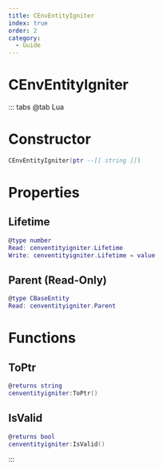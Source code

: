 ```yaml
---
title: CEnvEntityIgniter
index: true
order: 2
category:
  - Guide
---
```


# CEnvEntityIgniter

::: tabs
@tab Lua
# Constructor
```lua
CEnvEntityIgniter(ptr --[[ string ]])
```
# Properties
## Lifetime 
```lua
@type number
Read: cenventityigniter.Lifetime
Write: cenventityigniter.Lifetime = value
```
## Parent (Read-Only)
```lua
@type CBaseEntity
Read: cenventityigniter.Parent
```
# Functions
## ToPtr
```lua
@returns string
cenventityigniter:ToPtr()
```
## IsValid
```lua
@returns bool
cenventityigniter:IsValid()
```

:::